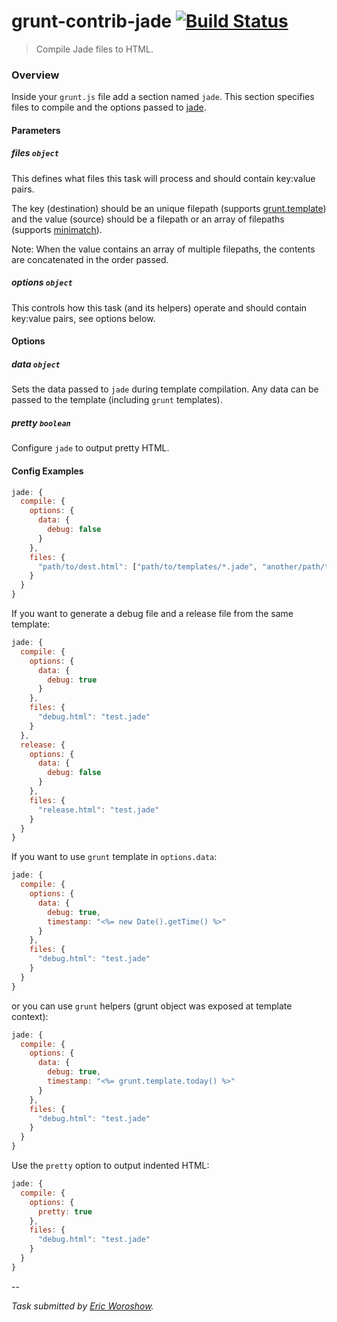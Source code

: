 # grunt-contrib-jade [![Build Status](https://secure.travis-ci.org/gruntjs/grunt-contrib-jade.png?branch=master)](http://travis-ci.org/gruntjs/grunt-contrib-jade)

> Compile Jade files to HTML.

### Overview

Inside your `grunt.js` file add a section named `jade`. This section specifies files to compile and the options passed to [jade](https://github.com/visionmedia/jade#public-api).

#### Parameters

##### files ```object```

This defines what files this task will process and should contain key:value pairs.

The key (destination) should be an unique filepath (supports [grunt.template](https://github.com/gruntjs/grunt/blob/master/docs/api_template.md)) and the value (source) should be a filepath or an array of filepaths (supports [minimatch](https://github.com/isaacs/minimatch)).

Note: When the value contains an array of multiple filepaths, the contents are concatenated in the order passed.

##### options ```object```

This controls how this task (and its helpers) operate and should contain key:value pairs, see options below.

#### Options

##### data ```object```

Sets the data passed to ```jade``` during template compilation. Any data can be passed to the template (including ```grunt``` templates).

##### pretty ```boolean```

Configure ```jade``` to output pretty HTML.

#### Config Examples

``` javascript
jade: {
  compile: {
    options: {
      data: {
        debug: false
      }
    },
    files: {
      "path/to/dest.html": ["path/to/templates/*.jade", "another/path/tmpl.jade"]
    }
  }
}
```

If you want to generate a debug file and a release file from the same template:

``` javascript
jade: {
  compile: {
    options: {
      data: {
        debug: true
      }
    },
    files: {
      "debug.html": "test.jade"
    }
  },
  release: {
    options: {
      data: {
        debug: false
      }
    },
    files: {
      "release.html": "test.jade"
    }
  }
}
```

If you want to use `grunt` template in `options.data`:

``` javascript
jade: {
  compile: {
    options: {
      data: {
        debug: true,
        timestamp: "<%= new Date().getTime() %>"
      }
    },
    files: {
      "debug.html": "test.jade"
    }
  }
}
```

or you can use `grunt` helpers (grunt object was exposed at template context):

```js
jade: {
  compile: {
    options: {
      data: {
        debug: true,
        timestamp: "<%= grunt.template.today() %>"
      }
    },
    files: {
      "debug.html": "test.jade"
    }
  }
}
```

Use the `pretty` option to output indented HTML:

```js
jade: {
  compile: {
    options: {
      pretty: true
    },
    files: {
      "debug.html": "test.jade"
    }
  }
}
```

--

*Task submitted by [Eric Woroshow](https://github.com/errcw).*